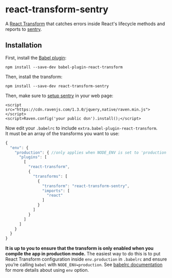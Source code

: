 # react-transform-sentry

A [React Transform](https://github.com/gaearon/babel-plugin-react-transform) that catches errors inside React's lifecycle methods and reports to [sentry](https://getsentry.com).

## Installation

First, install the [Babel plugin](https://raw.githubusercontent.com/gaearon/babel-plugin-react-transform):

```
npm install --save-dev babel-plugin-react-transform
```

Then, install the transform:

```
npm install --save-dev react-transform-sentry
```

Then, make sure to [setup sentry](https://getsentry.com/for/react/) in your web page:

```
<script src="https://cdn.ravenjs.com/1.3.0/jquery,native/raven.min.js"></script>
<script>Raven.config('your public dsn').install();</script>
```

Now edit your `.babelrc` to include `extra.babel-plugin-react-transform`.  
It must be an array of the transforms you want to use:

```js
{
  "env": {
    "production": { //only applies when NODE_ENV is set to 'production'
      "plugins": [
        [
          "react-transform",
          {
            "transforms": [
              {
                "transform": "react-transform-sentry",
                "imports": [
                  "react"
                ]
              }
            ]
          }
        ]
      ]
    }
  }
}
```

**It is up to you to ensure that the transform is only enabled when you compile the app in production mode.** The easiest way to do this is to put React Transform configuration inside `env.production` in `.babelrc` and ensure you’re calling `babel` with `NODE_ENV=production`. See [babelrc documentation](https://babeljs.io/docs/usage/babelrc/#env-option) for more details about using `env` option.
